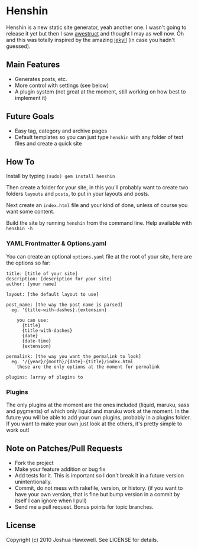 # Henshin

Henshin is a new static site generator, yeah another one. I wasn't going to release it yet but then I saw [awestruct](http://awestruct.org/) and thought I may as well now. Oh and this was totally inspired by the amazing [jekyll](http://github.com/mojombo/jekyll) (in case you hadn't guessed).


## Main Features

- Generates posts, etc.
- More control with settings (see below)
- A plugin system (not great at the moment, still working on how best to implement it)

## Future Goals

- Easy tag, category and archive pages
- Default templates so you can just type `henshin` with any folder of text files and create a quick site


## How To

Install by typing `(sudo) gem install henshin`

Then create a folder for your site, in this you'll probably want to create two folders `layouts` and `posts`, to put in your layouts and posts.

Next create an `index.html` file and your kind of done, unless of course you want some content.

Build the site by running `henshin` from the command line. Help available with `henshin -h`

### YAML Frontmatter & Options.yaml

You can create an optional `options.yaml` file at the root of your site, here are the options so far:

    title: [title of your site]
    description: [description for your site]
    author: [your name]
    
    layout: [the default layout to use]
    
    post_name: [the way the post name is parsed]
      eg. '{title-with-dashes}.{extension}
      
        you can use:
          {title}
          {title-with-dashes}
          {date}
          {date-time}
          {extension}
          
    permalink: [the way you want the permalink to look]
      eg. '/{year}/{month}/{date}-{title}/index.html
        these are the only options at the moment for permalink
      
    plugins: [array of plugins to 
    

### Plugins

The only plugins at the moment are the ones included (liquid, maruku, sass and pygments) of which only liquid and maruku work at the moment. In the future you will be able to add your own plugins, probably in a plugins folder. If you want to make your own just look at the others, it's pretty simple to work out!


## Note on Patches/Pull Requests

- Fork the project
- Make your feature addition or bug fix
- Add tests for it. This is important so I don't break it in a
  future version unintentionally.
- Commit, do not mess with rakefile, version, or history.
  (if you want to have your own version, that is fine but bump version in a commit by itself I can ignore when I pull)
- Send me a pull request. Bonus points for topic branches.

## License

Copyright (c) 2010 Joshua Hawxwell. See LICENSE for details.